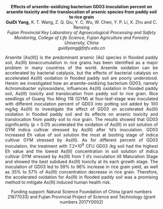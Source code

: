 <center><strong>Effects of arsenite-oxidizing bacterium GD03 inoculation percent on
arsenite toxicity and the translocation of arsenic species from paddy soil to rice grain</strong>

<center><strong>GuiDi Yang,</strong> K. T. Wang, Z. Q. Qiu, Y. C. Wu, W. Chen, Y. P. Li, X. Zhu and C. Rensing

<center><i>Fujian Provincial Key Laboratory of Agroecological Processing and Safety Monitoring, College of Life Science, Fujian Agriculture and Forestry University, China</i>

<center><i>guidiyang@fafu.edu.cn</i>

<p style=text-align:justify>Arsenite [As(III)] is the predominant arsenic (As) species in flooded
paddy soil, As(III) bioaccumulation in rice grains has been identified
as a major problem in many countries of the world. Arsenite oxidation
can be accelerated by bacterial catalysis, but the effects of bacterial
catalysis on accelerated As(III) oxidation in flooded paddy soil are
poorly understood. Herein we investigated how an arsenite-oxidizing
bacterium GD03, namely Achromobacter xylosoxidans, influences As(III)
oxidation in flooded paddy soil, As(III) toxicity and translocation from
paddy soil to rice grain. Rice seedlings of Guang You Ming 118 (GYM) at
four-leaf-stage was inoculated with different inoculation percent of
GD03 into potting soil added by 100 mg/kg As(III) to investigate the
effect of GD03 on accelerated As(III) oxidation in flooded paddy soil
and its effects on arsenic toxicity and translocation from paddy soil to
rice grain. The results showed that GD03 significantly (p &lt; 0.01)
accelerated the oxidation of As(III) in soil solution of GYM indica
cultivar stressed by As(III) after 1d’s inoculation. GD03 increased Eh
value of soil solution the most at booting stage of indica cultivar GYM
stressed by As(III). As for different percent of GD03 inoculation, the
treatment with 7.2×10<sup>9</sup> CFU GD03 /kg soil had the highest Eh value and
the lowest As(III) concentration in soil solution of indica cultivar GYM
stressed by As(III) from 1 d’s inoculation till Maturation Stage and
showed the best subdued As(III) toxicity at its each growth stage. The
inoculation of GD03 led to 59% to 96% increase in rice grain yield, as
well as 35% to 57% of As(III) concentration decrease in rice grain.
Therefore, the accelerated oxidation for As(III) in flooded paddy soil
was a promising method to mitigate As(III) induced human health risk.

Funding support: Natural Science Foundation of China (grant numbers 21677033) and Fujian Provincial Project of Science and Technology (grant numbers 2017Y0002)
